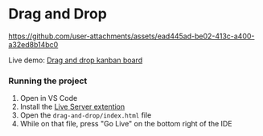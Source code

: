 # Drag and Drop

https://github.com/user-attachments/assets/ead445ad-be02-413c-a400-a32ed8b14bc0

Live demo: [Drag and drop kanban board](https://gjdove7.github.io/drag-and-drop)

### Running the project
1. Open in VS Code
2. Install the [Live Server extention](https://marketplace.visualstudio.com/items?itemName=ritwickdey.LiveServer)
3. Open the `drag-and-drop/index.html` file
4. While on that file, press "Go Live" on the bottom right of the IDE
